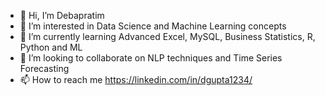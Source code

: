 - 👋 Hi, I’m Debapratim
- 👀 I’m interested in Data Science and Machine Learning concepts
- 🌱 I’m currently learning Advanced Excel, MySQL, Business Statistics, R, Python and ML
- 💞️ I’m looking to collaborate on NLP techniques and Time Series Forecasting
- 📫 How to reach me https://linkedin.com/in/dgupta1234/

<!---
debapratim1234/debapratim1234 is a ✨ special ✨ repository because its `README.md` (this file) appears on your GitHub profile.
You can click the Preview link to take a look at your changes.
--->
